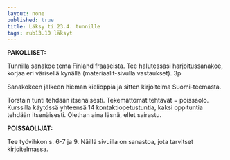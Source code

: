 ```yaml
---
layout: none
published: true
title: Läksy ti 23.4. tunnille
tags: rub13.10 läksyt
---
```

**PAKOLLISET:**

Tunnilla sanakoe tema Finland fraaseista. Tee halutessasi harjoitussanakoe, korjaa eri värisellä kynällä (materiaalit-sivulla vastaukset). 3p

Sanakokeen jälkeen hieman kielioppia ja sitten kirjoitelma Suomi-teemasta.

Torstain tunti tehdään itsenäisesti. Tekemättömät tehtävät = poissaolo. Kurssilla käytössä yhteensä 14 kontaktiopetustuntia, kaksi oppituntia tehdään itsenäisesti. Olethan aina läsnä, ellet sairastu.

**POISSAOLIJAT:**

Tee työvihkon s. 6-7 ja 9. Näillä sivuilla on sanastoa, jota tarvitset kirjoitelmassa.
